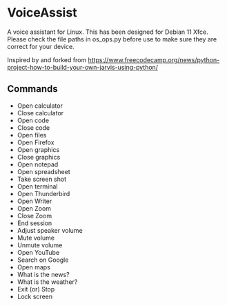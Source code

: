 # VoiceAssist

A voice assistant for Linux.  This has been designed for Debian 11 Xfce.  Please check the file paths in os_ops.py before use to make sure they are correct for your device.

Inspired by and forked from https://www.freecodecamp.org/news/python-project-how-to-build-your-own-jarvis-using-python/

## Commands

- Open calculator
- Close calculator
- Open code
- Close code
- Open files
- Open Firefox
- Open graphics
- Close graphics
- Open notepad
- Open spreadsheet
- Take screen shot
- Open terminal
- Open Thunderbird
- Open Writer
- Open Zoom
- Close Zoom
- End session
- Adjust speaker volume
- Mute volume
- Unmute volume
- Open YouTube
- Search on Google
- Open maps
- What is the news? 
- What is the weather?
- Exit (or) Stop
- Lock screen
